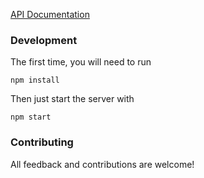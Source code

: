 
[API Documentation](https://documenter.getpostman.com/view/8028791/TVRrW5EW)

### Development

The first time, you will need to run

```
npm install
```

Then just start the server with

```
npm start
```

### Contributing

All feedback and contributions are welcome!

